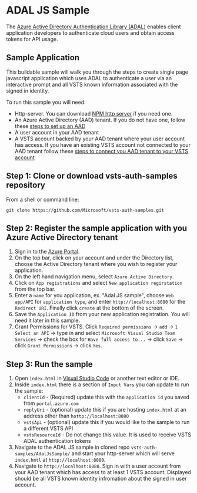 # ADAL JS Sample

The [Azure Active Directory Authentication Library (ADAL)](https://docs.microsoft.com/en-us/azure/active-directory/develop/active-directory-authentication-libraries) enables client application developers to authenticate cloud users and obtain access tokens for API usage.

## Sample Application

This buildable sample will walk you through the steps to create single page javascript application which uses ADAL to authenticate a user via an interactive prompt and all VSTS known information associated with the signed in identity.

To run this sample you will need:
* Http-server. You can download [NPM http server](https://www.npmjs.com/package/http-server) if you need one.
* An Azure Active Directory (AAD) tenant. If you do not have one, follow these [steps to set up an AAD](https://docs.microsoft.com/en-us/azure/active-directory/develop/active-directory-howto-tenant)
* A user account in your AAD tenant
* A VSTS account backed by your AAD tenant where your user account has access. If you have an existing VSTS account not connected to your AAD tenant follow these [steps to connect you AAD tenant to your VSTS account](https://www.visualstudio.com/en-us/docs/setup-admin/team-services/manage-organization-access-for-your-account-vs)

## Step 1: Clone or download vsts-auth-samples repository

From a shell or command line: 
```no-highlight
git clone https://github.com/Microsoft/vsts-auth-samples.git
```

## Step 2: Register the sample application with you Azure Active Directory tenant

1. Sign in to the [Azure Portal](https://portal.azure.com).
2. On the top bar, click on your account and under the Directory list, choose the Active Directory tenant where you wish to register your application.
3. On the left hand navigation menu, select `Azure Active Directory`.
4. Click on `App registrations` and select `New application regirstation` from the top bar.
5. Enter a `name` for you application, ex. "Adal JS sample", choose `Web app/API` for `application type`, and enter `http://localhost:8080` for the `Redirect URI`. Finally click `create` at the bottom of the screen.
6. Save the `Application ID` from your new application registration. You will need it later in this sample.
7. Grant Permissions for VSTS. Click `Required permissions` -> `add` -> `1 Select an API` -> type in and select `Microsoft Visual Studio Team Services` -> check the box for `Have full access to...` -> click `Save` -> click `Grant Permissions` -> click `Yes`.

## Step 3: Run the sample

1. Open `index.html` in [Visual Studio Code](https://code.visualstudio.com/download?wt.mc_id=adw-brandcore-editor-slink-downloads&gclid=EAIaIQobChMItJndsOXH1QIVFJR-Ch3uTgMREAAYASABEgLb2vD_BwE) or another text editor or IDE.
2. Inside `index.html` there is a section of `Input Vars` you can update to run the sample:
    * `clientId` - (Required) update this with the `application id` you saved from `portal.azure.com`
    * `replyUri` - (optional) update this if you are hosting `index.html` at an address other than `hottp://localhost:8080`
    * `vstsApi` - (optional) update this if you would like to the sample to run a different VSTS API
    * `vstsResourceId` - Do not change this value. It is used to receive VSTS ADAL authentication tokens
3. Navigate to the ADAL JS sample in cloned repo `vsts-auth-samples/AdalJsSample/` and start your http-server which will serve `index.hmtl` at `http://localhost:8080`.
4. Navigate to `http://localhost:8080`. Sign in with a user account from your AAD tenant which has access to at least 1 VSTS account. Displayed should be all VSTS known identity infromation about the signed in user account.




